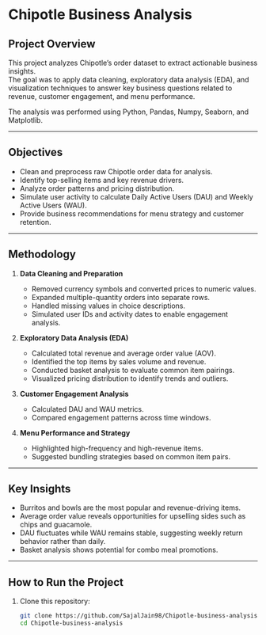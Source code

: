 # Chipotle Business Analysis

## Project Overview
This project analyzes Chipotle’s order dataset to extract actionable business insights.  
The goal was to apply data cleaning, exploratory data analysis (EDA), and visualization techniques to answer key business questions related to revenue, customer engagement, and menu performance.

The analysis was performed using Python, Pandas, Numpy, Seaborn, and Matplotlib.

---

## Objectives
- Clean and preprocess raw Chipotle order data for analysis.  
- Identify top-selling items and key revenue drivers.  
- Analyze order patterns and pricing distribution.  
- Simulate user activity to calculate Daily Active Users (DAU) and Weekly Active Users (WAU).  
- Provide business recommendations for menu strategy and customer retention.  

---

## Methodology
1. **Data Cleaning and Preparation**  
   - Removed currency symbols and converted prices to numeric values.  
   - Expanded multiple-quantity orders into separate rows.  
   - Handled missing values in choice descriptions.  
   - Simulated user IDs and activity dates to enable engagement analysis.  

2. **Exploratory Data Analysis (EDA)**  
   - Calculated total revenue and average order value (AOV).  
   - Identified the top items by sales volume and revenue.  
   - Conducted basket analysis to evaluate common item pairings.  
   - Visualized pricing distribution to identify trends and outliers.  

3. **Customer Engagement Analysis**  
   - Calculated DAU and WAU metrics.  
   - Compared engagement patterns across time windows.  

4. **Menu Performance and Strategy**  
   - Highlighted high-frequency and high-revenue items.  
   - Suggested bundling strategies based on common item pairs.  

---

## Key Insights
- Burritos and bowls are the most popular and revenue-driving items.  
- Average order value reveals opportunities for upselling sides such as chips and guacamole.  
- DAU fluctuates while WAU remains stable, suggesting weekly return behavior rather than daily.  
- Basket analysis shows potential for combo meal promotions.  

---

## How to Run the Project
1. Clone this repository:
   ```bash
   git clone https://github.com/SajalJain98/Chipotle-business-analysis.git
   cd Chipotle-business-analysis
  

